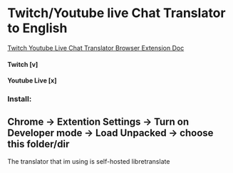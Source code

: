 # Twitch/Youtube live Chat Translator to English
[Twitch Youtube Live Chat Translator Browser Extension Doc](https://aryarkusuma.notion.site/Twitch-Youtube-Live-Chat-Translator-Browser-Extention-131bc9c14c2180868125cc4c38bcad92)

#### Twitch [v]
#### Youtube Live [x]

### Install:
Chrome -> Extention Settings -> Turn on Developer mode -> Load Unpacked -> choose this folder/dir
-
The translator that im using is self-hosted libretranslate
